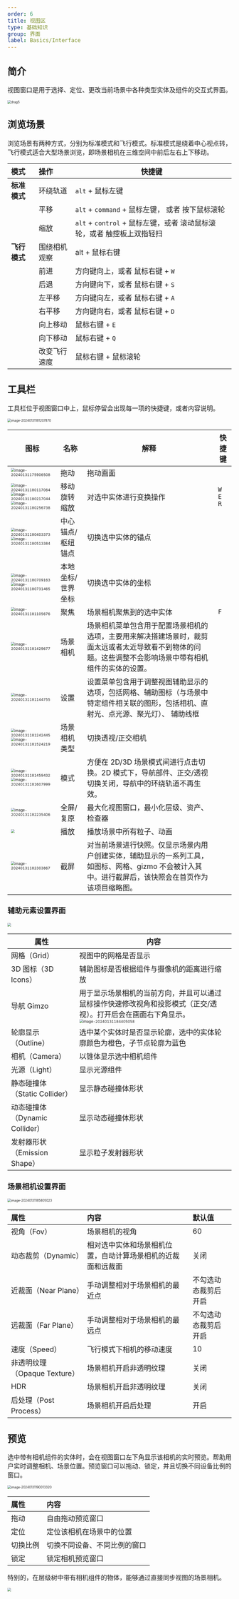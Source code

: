 ```yaml
---
order: 6
title: 视图区
type: 基础知识
group: 界面
label: Basics/Interface
---
```


## 简介

视图窗口是用于选择、定位、更改当前场景中各种类型实体及组件的交互式界面。

<img src="https://mdn.alipayobjects.com/huamei_qbugvr/afts/img/A*So6vR6JM9U0AAAAAAAAAAAAADtKFAQ/original" alt="drag5" style="zoom:50%;" />

## 浏览场景

浏览场景有两种方式，分别为标准模式和飞行模式。标准模式是绕着中心视点转，飞行模式适合大型场景浏览，即场景相机在三维空间中前后左右上下移动。

| 模式         | 操作         | 快捷键                                                                 |
| :----------- | :----------- | ---------------------------------------------------------------------- |
| **标准模式** | 环绕轨道     | `alt` + 鼠标左键                                                       |
|              | 平移         | `alt` + `command` + 鼠标左键， 或者 按下鼠标滚轮                       |
|              | 缩放         | `alt` + `control` + 鼠标左键，或者 滚动鼠标滚轮，或者 触控板上双指轻扫 |
| **飞行模式** | 围绕相机观察 | alt + 鼠标右键                                                         |
|              | 前进         | 方向键向上，或者 鼠标右键 + `W`                                        |
|              | 后退         | 方向键向下，或者 鼠标右键 + `S`                                        |
|              | 左平移       | 方向键向左，或者 鼠标右键 + `A`                                        |
|              | 右平移       | 方向键向右，或者 鼠标右键 + `D`                                        |
|              | 向上移动     | 鼠标右键 + `E`                                                         |
|              | 向下移动     | 鼠标右键 + `Q`                                                         |
|              | 改变飞行速度 | 鼠标右键 + 鼠标滚轮                                                    |

## 工具栏

工具栏位于视图窗口中上，鼠标停留会出现每一项的快捷键，或者内容说明。

<img src="https://mdn.alipayobjects.com/huamei_qbugvr/afts/img/A*XJN-T5q2L_AAAAAAAAAAAAAADtKFAQ/original" alt="image-20240131181207870" style="zoom:50%;" />

| 图标 | 名称 | 解释 | 快捷键 |
| --- | --- | --- | --- |
| <img src="https://gw.alipayobjects.com/zos/OasisHub/1bfc4f69-a88e-4efb-a001-cc1d145d9639/image-20240131175906508.png" alt="image-20240131175906508" style="zoom:50%;" /> | 拖动 | 拖动画面 |  |
| <img src="https://gw.alipayobjects.com/zos/OasisHub/538ee5d8-a97c-4d88-98c7-f207873d74ab/image-20240131180117064.png" alt="image-20240131180117064" style="zoom:50%;" /><br /><img src="https://gw.alipayobjects.com/zos/OasisHub/72016aba-4f42-4683-9d26-b2525cd207be/image-20240131180217044.png" alt="image-20240131180217044" style="zoom:50%;" /><br /><img src="https://gw.alipayobjects.com/zos/OasisHub/56cdaed5-fddf-4aa7-813d-8c00056c2802/image-20240131180256738.png" alt="image-20240131180256738" style="zoom:50%;" /> | 移动<br />旋转<br />缩放 | 对选中实体进行变换操作 | `W` <br /> `E` <br />`R` |
| <img src="https://gw.alipayobjects.com/zos/OasisHub/33b47020-ab3d-4acd-baa9-b7d111e1c5d0/image-20240131180403373.png" alt="image-20240131180403373" style="zoom:50%;" /><br /><img src="https://gw.alipayobjects.com/zos/OasisHub/40faa545-0352-47c6-a704-880821e542ca/image-20240131180513384.png" alt="image-20240131180513384" style="zoom:50%;" /> | 中心锚点/枢纽锚点 | 切换选中实体的锚点 |  |
| <img src="https://gw.alipayobjects.com/zos/OasisHub/41fa937d-f4e8-4475-a0a5-9278c3ce69da/image-20240131180709163.png" alt="image-20240131180709163" style="zoom:50%;" /><br /><img src="https://gw.alipayobjects.com/zos/OasisHub/664c3454-9c2c-4932-a6e1-841e20cef76d/image-20240131180731465.png" alt="image-20240131180731465" style="zoom:50%;" /> | 本地坐标/世界坐标 | 切换选中实体的坐标 |  |
| <img src="https://gw.alipayobjects.com/zos/OasisHub/57a9b6be-14ff-4eb3-994f-2175bd7c4d75/image-20240131181105676.png" alt="image-20240131181105676" style="zoom:50%;" /> | 聚焦 | 场景相机聚焦到的选中实体 | `F` |
| <img src="https://gw.alipayobjects.com/zos/OasisHub/dd1abc49-d43b-4a4b-8941-e3fc5e3575ec/image-20240131181429677.png" alt="image-20240131181429677" style="zoom:50%;" /> | 场景相机 | 场景相机菜单包含用于配置场景相机的选项，主要用来解决搭建场景时，裁剪面太远或者太近导致看不到物体的问题。这些调整不会影响场景中带有相机组件的实体的设置。 |  |
| <img src="https://gw.alipayobjects.com/zos/OasisHub/cf528af5-d928-4eb5-94b3-849d7c561524/image-20240131181144755.png" alt="image-20240131181144755" style="zoom:50%;" /> | 设置 | 设置菜单包含用于调整视图辅助显示的选项，包括网格、辅助图标（与场景中特定组件相关联的图形，包括相机、直射光、点光源、聚光灯）、 辅助线框 |  |
| <img src="https://gw.alipayobjects.com/zos/OasisHub/f05e1699-9495-49fd-b123-6e501af0e023/image-20240131181242445.png" alt="image-20240131181242445" style="zoom:50%;" /><br /><img src="https://gw.alipayobjects.com/zos/OasisHub/739fb9f1-309b-497a-86b6-f3d4ef89d7ee/image-20240131181524219.png" alt="image-20240131181524219" style="zoom:50%;" /> | 场景相机类型 | 切换透视/正交相机 |  |
| <img src="https://gw.alipayobjects.com/zos/OasisHub/8a596654-17f6-4c97-b18e-b0188b05220d/image-20240131181459432.png" alt="image-20240131181459432" style="zoom:50%;" /><br /><img src="https://gw.alipayobjects.com/zos/OasisHub/7f101795-7966-40b8-a61a-1504a3224e7a/image-20240131181607999.png" alt="image-20240131181607999" style="zoom:50%;" /> | 模式 | 方便在 2D/3D 场景模式间进行点击切换。2D 模式下，导航部件、正交/透视切换关闭，导航中的环绕轨道不再生效。 |  |
| <img src="https://gw.alipayobjects.com/zos/OasisHub/408bf2c2-8238-4c23-98f4-ee02787fd69f/image-20240131182235406.png" alt="image-20240131182235406" style="zoom:50%;" /> | 全屏/复原 | 最大化视图窗口，最小化层级、资产、检查器 |  |
| <img src="https://mdn.alipayobjects.com/huamei_qbugvr/afts/img/A*zsduSKvepO0AAAAAAAAAAAAADtKFAQ/original" style="zoom:50%;" /> | 播放 | 播放场景中所有粒子、动画 |
| <img src="https://gw.alipayobjects.com/zos/OasisHub/c37591e0-6eb0-48ae-9faa-2d5b1a0e7941/image-20240131182303867.png" alt="image-20240131182303867" style="zoom:50%;" /> | 截屏 | 对当前场景进行快照。仅显示场景内用户创建实体，辅助显示的一系列工具，如图标、网格、gizmo 不会被计入其中。进行截屏后，该快照会在首页作为该项目缩略图。 |

### 辅助元素设置界面

<img src="https://mdn.alipayobjects.com/huamei_qbugvr/afts/img/A*KnrvSLcYSkcAAAAAAAAAAAAADtKFAQ/original" style="zoom:50%;" />

| 属性 | 内容 |
| --- | --- |
| 网格（Grid） | 视图中的网格是否显示 |
| 3D 图标（3D Icons） | 辅助图标是否根据组件与摄像机的距离进行缩放 |
| 导航 Gimzo | 用于显示场景相机的当前方向，并且可以通过鼠标操作快速修改视角和投影模式（正交/透视）。打开后会在画面右下角显示。<br /><img src="https://mdn.alipayobjects.com/huamei_qbugvr/afts/img/A*tooGS4MTpTUAAAAAAAAAAAAADtKFAQ/original" alt="image-20240131184405058" style="zoom:50%;" /> |
| 轮廓显示（Outline） | 选中某个实体时是否显示轮廓，选中的实体轮廓颜色为橙色，子节点轮廓为蓝色 |
| 相机（Camera） | 以锥体显示选中相机组件 |
| 光源（Light） | 显示光源组件 |
| 静态碰撞体（Static Collider） | 显示静态碰撞体形状 |
| 动态碰撞体（Dynamic Collider） | 显示动态碰撞体形状 |
| 发射器形状（Emission Shape） | 显示粒子发射器形状 |

### 场景相机设置界面

<img src="https://mdn.alipayobjects.com/huamei_qbugvr/afts/img/A*TFE1ToVVVawAAAAAAAAAAAAADtKFAQ/original" alt="image-20240131185805023" style="zoom:50%;" />

| 属性                         | 内容                                                         | 默认值               |
| :--------------------------- | :----------------------------------------------------------- | :------------------- |
| 视角（Fov）                  | 场景相机的视角                                               | 60                   |
| 动态裁剪（Dynamic）          | 相对选中实体和场景相机位置，自动计算场景相机的近裁面和远裁面 | 关闭                 |
| 近裁面（Near Plane）         | 手动调整相对于场景相机的最近点                               | 不勾选动态裁剪后开启 |
| 远裁面（Far Plane）          | 手动调整相对于场景相机的最远点                               | 不勾选动态裁剪后开启 |
| 速度（Speed）                | 飞行模式下相机的移动速度                                     | 10                   |
| 非透明纹理（Opaque Texture） | 场景相机开启非透明纹理                                       | 关闭                 |
| HDR                          | 场景相机开启非透明纹理                                       | 关闭                 |
| 后处理（Post Process）       | 场景相机开启后处理                                           | 开启                 |

## 预览

选中带有相机组件的实体时，会在视图窗口左下角显示该相机的实时预览。帮助用户实时调整相机、场景位置。预览窗口可以拖动、锁定，并且切换不同设备比例的窗口。

<img src="https://mdn.alipayobjects.com/huamei_qbugvr/afts/img/A*6IztTr2AERQAAAAAAAAAAAAADtKFAQ/original" alt="image-20240131190013320" style="zoom:50%;" />

| 属性     | 内容                         |
| :------- | :--------------------------- |
| 拖动     | 自由拖动预览窗口             |
| 定位     | 定位该相机在场景中的位置     |
| 切换比例 | 切换不同设备、不同比例的窗口 |
| 锁定     | 锁定相机预览窗口             |

特别的，在层级树中带有相机组件的物体，能够通过直接同步视图的场景相机。

<img src="https://mdn.alipayobjects.com/huamei_qbugvr/afts/img/A*IEaMQYLe1HgAAAAAAAAAAAAADtKFAQ/original" style="zoom:50%;" />
